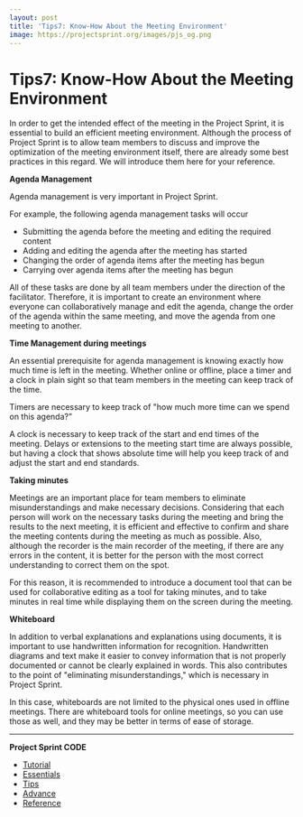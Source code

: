 ```yaml
---
layout: post
title: 'Tips7: Know-How About the Meeting Environment'
image: https://projectsprint.org/images/pjs_og.png
---
```


# Tips7: Know-How About the Meeting Environment

In order to get the intended effect of the meeting in the Project Sprint, it is essential to build an efficient meeting environment. Although the process of Project Sprint is to allow team members to discuss and improve the optimization of the meeting environment itself, there are already some best practices in this regard. We will introduce them here for your reference.

**Agenda Management**

Agenda management is very important in Project Sprint.

For example, the following agenda management tasks will occur

* Submitting the agenda before the meeting and editing the required content
* Adding and editing the agenda after the meeting has started
* Changing the order of agenda items after the meeting has begun
* Carrying over agenda items after the meeting has begun

All of these tasks are done by all team members under the direction of the facilitator. Therefore, it is important to create an environment where everyone can collaboratively manage and edit the agenda, change the order of the agenda within the same meeting, and move the agenda from one meeting to another.

**Time Management during meetings**

An essential prerequisite for agenda management is knowing exactly how much time is left in the meeting. Whether online or offline, place a timer and a clock in plain sight so that team members in the meeting can keep track of the time.

Timers are necessary to keep track of "how much more time can we spend on this agenda?”

A clock is necessary to keep track of the start and end times of the meeting. Delays or extensions to the meeting start time are always possible, but having a clock that shows absolute time will help you keep track of and adjust the start and end standards.

**Taking minutes**

Meetings are an important place for team members to eliminate misunderstandings and make necessary decisions. Considering that each person will work on the necessary tasks during the meeting and bring the results to the next meeting, it is efficient and effective to confirm and share the meeting contents during the meeting as much as possible. Also, although the recorder is the main recorder of the meeting, if there are any errors in the content, it is better for the person with the most correct understanding to correct them on the spot.

For this reason, it is recommended to introduce a document tool that can be used for collaborative editing as a tool for taking minutes, and to take minutes in real time while displaying them on the screen during the meeting.

**Whiteboard**

In addition to verbal explanations and explanations using documents, it is important to use handwritten information for recognition. Handwritten diagrams and text make it easier to convey information that is not properly documented or cannot be clearly explained in words. This also contributes to the point of "eliminating misunderstandings," which is necessary in Project Sprint.

In this case, whiteboards are not limited to the physical ones used in offline meetings. There are whiteboard tools for online meetings, so you can use those as well, and they may be better in terms of ease of storage.

***

**Project Sprint CODE**

* [Tutorial](../tutorial/index.md)
* [Essentials](../essentials.md)
* [Tips](broken-reference)
* [Advance](../../../../../code/advance.md)
* [Reference](../../../../../code/reference.md)
